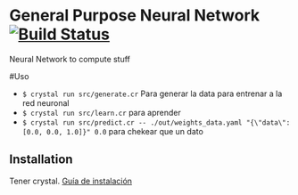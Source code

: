 # General Purpose Neural Network [![Build Status](https://travis-ci.org/jazcarate/ia-neural.svg?branch=master)](https://travis-ci.org/jazcarate/ia-neural)

Neural Network to compute stuff

#Uso

- `$ crystal run src/generate.cr` Para generar la data para entrenar a la red neuronal
- `$ crystal run src/learn.cr` para aprender
- `$ crystal run src/predict.cr -- ./out/weights_data.yaml "{\"data\": [0.0, 0.0, 1.0]}" 0.0` para chekear que un dato

## Installation

Tener crystal. [Guía de instalación](https://crystal-lang.org/docs/installation/index.html)
